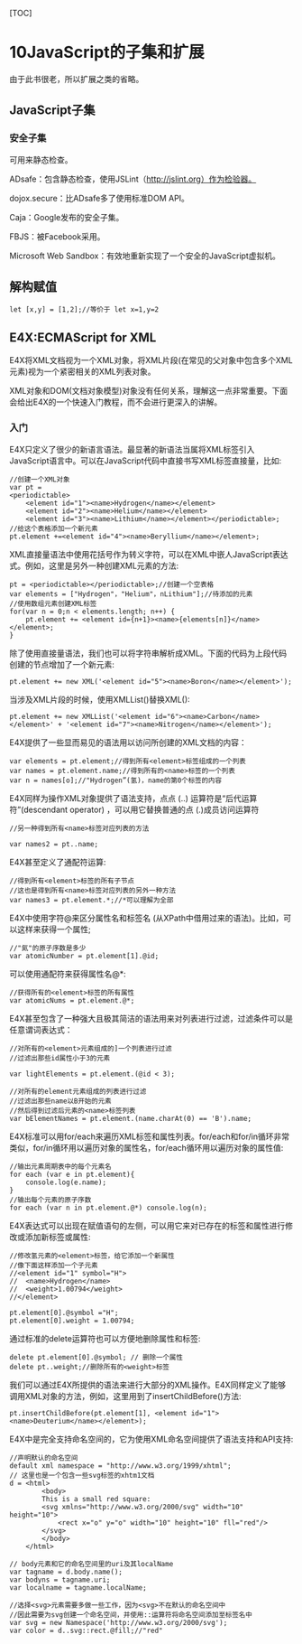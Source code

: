 [TOC]

# 10JavaScript的子集和扩展

由于此书很老，所以扩展之类的省略。

## JavaScript子集

### 安全子集

可用来静态检查。

ADsafe：包含静态检查，使用JSLint（http://jslint.org）作为检验器。

dojox.secure：比ADsafe多了使用标准DOM API。

Caja：Google发布的安全子集。

FBJS：被Facebook采用。

Microsoft Web Sandbox：有效地重新实现了一个安全的JavaScript虚拟机。

## 解构赋值

`let [x,y] = [1,2];//等价于 let x=1,y=2`

## E4X:ECMAScript for XML

E4X将XML文档视为一个XML对象，将XML片段(在常见的父对象中包含多个XML元素)视为一个紧密相关的XML列表对象。

XML对象和DOM(文档对象模型)对象没有任何关系，理解这一点非常重要。下面会给出E4X的一个快速入门教程，而不会进行更深入的讲解。

### 入门

E4X只定义了很少的新语言语法。最显著的新语法当属将XML标签引入JavaScript语言中。可以在JavaScript代码中直接书写XML标签直接量，比如:

```
//创建一个XML对象
var pt =
<periodictable>
	<element id="1"><name>Hydrogen</name></element>
	<element id="2"><name>Helium</name></element>
	<element id="3"><name>Lithium</name></element></periodictable>;
//给这个表格添加一个新元素
pt.element +=<element id="4"><name>Beryllium</name></element>;
```

XML直接量语法中使用花括号作为转义字符，可以在XML中嵌人JavaScript表达式。例如，这里是另外一种创建XML元素的方法:

```
pt = <periodictable></periodictable>;//创建一个空表格
var elements = ["Hydrogen"，"Helium"，nLithium"];//待添加的元素
//使用数组元素创建XML标签
for(var n = 0;n < elements.length; n++) {
	pt.element += <element id={n+1}><name>{elements[n]}</name></element>;
}
```

除了使用直接量语法，我们也可以将字符串解析成XML。下面的代码为上段代码创建的节点增加了一个新元素:

```
pt.element += new XML('<element id="5"><name>Boron</name></element>');
```

当涉及XML片段的时候，使用XMLList()替换XML():

```
pt.element += new XMLList('<element id="6"><name>Carbon</name></element>' + '<element id="7"><name>Nitrogen</name></element>');
```

E4X提供了一些显而易见的语法用以访问所创建的XML文档的内容：

```
var elements = pt.element;//得到所有<element>标签组成的一个列表
var names = pt.element.name;//得到所有的<name>标签的一个列表
var n = names[o];//"Hydrogen”(氢)，name的第0个标签的内容
```

E4X同样为操作XML对象提供了语法支持，点点 (..) 运算符是“后代运算符”(descendant operator) ，可以用它替换普通的点 (.)成员访问运算符

```
//另一种得到所有<name>标签对应列表的方法

var names2 = pt..name;
```

E4X甚至定义了通配符运算:

```
//得到所有<element>标签的所有子节点
//这也是得到所有<name>标签对应列表的另外一种方法
var names3 = pt.element.*;//*可以理解为全部
```

E4X中使用字符@来区分属性名和标签名 (从XPath中借用过来的语法)。比如，可以这样来获得一个属性;

```
//"氮"的原子序数是多少
var atomicNumber = pt.element[1].@id;
```

可以使用通配符来获得属性名@*:

```
//获得所有的<element>标签的所有属性
var atomicNums = pt.element.@*;
```

E4X甚至包含了一种强大且极其简洁的语法用来对列表进行过滤，过滤条件可以是任意谓词表达式：

```
//对所有的<element>元素组成的]一个列表进行过滤
//过滤出那些id属性小于3的元素

var lightElements = pt.element.(@id < 3);

//对所有的element元素组成的列表进行过滤
//过滤出那些name以B开始的元素
//然后得到过滤后元素的<name>标签列表
var bElementNames = pt.element.(name.charAt(0) == 'B').name;
```

E4X标准可以用for/each来遍历XML标签和属性列表。for/each和for/in循环非常类似，for/in循环用以遍历对象的属性名，for/each循环用以遍历对象的属性值:

```
//输出元素周期表中的每个元素名
for each (var e in pt.element){
	console.log(e.name);
}
//输出每个元素的原子序数
for each (var n in pt.element.@*) console.log(n);
```

E4X表达式可以出现在赋值语句的左侧，可以用它来对已存在的标签和属性进行修改或添加新标签或属性:

```
//修改氢元素的<element>标签，给它添加一个新属性
//像下面这样添加一个子元素
//<element id="1" symbol="H">
//	<name>Hydrogen</name>
//	<weight>1.00794</weight>
//</element>

pt.element[0].@symbol ="H";
pt.element[0].weight = 1.00794;
```

通过标准的delete运算符也可以方便地删除属性和标签:

```
delete pt.element[0].@symbol; // 删除一个属性
delete pt..weight;//删除所有的<weight>标签
```

我们可以通过E4X所提供的语法来进行大部分的XML操作。E4X同样定义了能够调用XML对象的方法，例如，这里用到了insertChildBefore()方法:

```
pt.insertChildBefore(pt.element[1], <element id="1"><name>Deuterium</name></element>);
```

E4X中是完全支持命名空间的，它为使用XML命名空间提供了语法支持和API支持:

```
//声明默认的命名空间
default xml namespace = "http://www.w3.org/1999/xhtml";
// 这里也是一个包含一些svg标签的xhtm1文档
d = <html>
		<body>
		This is a small red square:
		<svg xmlns="http://www.w3.org/2000/svg" width="10" height="10">
			<rect x="o" y="o" width="10" height="10" fll="red"/>
		</svg>
		</body>
	</html>
	
// body元素和它的命名空间里的uri及其localName
var tagname = d.body.name();
var bodyns = tagname.uri;
var localname = tagname.localName;

//选择<svg>元素需要多做一些工作，因为<svg>不在默认的命名空间中
//因此需要为svg创建一个命名空间，并使用::运算符将命名空间添加至标签名中
var svg = new Namespace('http://www.w3.org/2000/svg');
var color = d..svg::rect.@fill;//"red"
```

